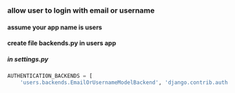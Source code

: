 ### allow user to login with email or username

#### assume your app name is users 

#### create file backends.py in users app

##### in settings.py
```python
AUTHENTICATION_BACKENDS = [
    'users.backends.EmailOrUsernameModelBackend', 'django.contrib.auth.backends.ModelBackend']
```
